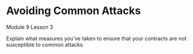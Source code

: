 # Avoiding Common Attacks

Module 9 Lesson 3

Explain what measures you’ve taken to ensure that your contracts are not susceptible to common attacks
